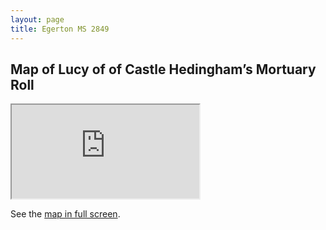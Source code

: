 ```yaml
---
layout: page
title: Egerton MS 2849
---
```


## Map of Lucy of of Castle Hedingham’s Mortuary Roll

<div class="resp-container">
    <iframe class="resp-iframe" src="https://medievalnetworks.github.io/mnm/map/map_egerton.html"></iframe>
</div>

See the [map in full screen](https://medievalnetworks.github.io/mnm/map/map_egerton.html).



<!-- <iframe src="https://medievalnetworks.github.io/mnm/map/map_egerton.html" height="500" width="1000"></iframe> -->
